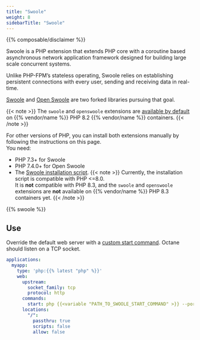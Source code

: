 ```yaml
---
title: "Swoole"
weight: 8
sidebarTitle: "Swoole"
---
```


{{% composable/disclaimer %}}

Swoole is a PHP extension that extends PHP core with a coroutine based asynchronous network application framework designed for building large scale concurrent systems.

Unlike PHP-FPM’s stateless operating, Swoole relies on establishing persistent connections with every user, sending and receiving data in real-time.

[Swoole](https://github.com/swoole/swoole-src) and [Open Swoole](https://openswoole.com/) are two forked libraries pursuing that goal.

{{< note >}}
The `swoole` and `openswoole` extensions are [available by default](/languages/php/extensions.md) on {{% vendor/name %}} PHP 8.2 {{% vendor/name %}} containers.
{{< /note >}}

For other versions of PHP, you can install both extensions manually by following the instructions on this page.</br>
You need:

- PHP 7.3+ for Swoole
- PHP 7.4.0+ for Open Swoole
- The [Swoole installation script](https://raw.githubusercontent.com/platformsh/snippets/main/src/install_swoole.sh).
  {{< note >}}
  Currently, the installation script is compatible with PHP <=8.0.</br>It is **not** compatible with PHP 8.3,
  and the `swoole` and `openswoole` extensions are **not** available on {{% vendor/name %}} PHP 8.3 containers yet.
  {{< /note >}}


<!-- @todo: To be added once Laravel guide for Upsun is live -->
{{% swoole %}}

## Use

Override the default web server with a [custom start command](/languages/php/_index.md#alternate-start-commands).
Octane should listen on a TCP socket.

```yaml {configFile="app"}
applications:
  myapp:
    type: 'php:{{% latest "php" %}}'
    web:
      upstream:
        socket_family: tcp
        protocol: http
      commands:
        start: php {{<variable "PATH_TO_SWOOLE_START_COMMAND" >}} --port=$PORT
      locations:
        "/":
          passthru: true
          scripts: false
          allow: false
```
